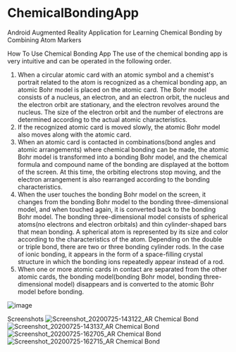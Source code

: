 # ChemicalBondingApp
Android Augmented Reality Application for Learning Chemical Bonding by Combining Atom Markers

How To Use Chemical Bonding App
The use of the chemical bonding app is very intuitive and can be operated in the following order.
1. When a circular atomic card with an atomic symbol and a chemist's portrait related to the atom is recognized as a chemical bonding app, an atomic Bohr model is placed on the atomic card. The Bohr model consists of a nucleus, an electron, and an electron orbit, the nucleus and the electron orbit are stationary, and the electron revolves around the nucleus. The size of the electron orbit and the number of electrons are determined according to the actual atomic characteristics.
 2. If the recognized atomic card is moved slowly, the atomic Bohr model also moves along with the atomic card.
 3. When an atomic card is contacted in combinations(bond angles and atomic arrangements) where chemical bonding can be made, the atomic Bohr model is transformed into a bonding Bohr model, and the chemical formula and compound name of the bonding are displayed at the bottom of the screen. At this time, the orbiting electrons stop moving, and the electron arrangement is also rearranged according to the bonding characteristics.
 4. When the user touches the bonding Bohr model on the screen, it changes from the bonding Bohr model to the bonding three-dimensional model, and when touched again, it is converted back to the bonding Bohr model. The bonding three-dimensional model consists of spherical atoms(no electrons and electron orbitals) and thin cylinder-shaped bars that mean bonding. A spherical atom is represented by its size and color according to the characteristics of the atom. Depending on the double or triple bond, there are two or three bonding cylinder rods. In the case of ionic bonding, it appears in the form of a space-filling crystal structure in which the bonding ions repeatedly appear instead of a rod.
5. When one or more atomic cards in contact are separated from the other atomic cards, the bonding model(bonding Bohr model, bonding three-dimensional model) disappears and is converted to the atomic Bohr model before bonding.

![image](https://user-images.githubusercontent.com/76234460/219818720-3109f61d-38bb-485c-a28d-04db122c3fc3.png)

Screenshots
![Screenshot_20200725-143122_AR Chemical Bond](https://user-images.githubusercontent.com/76234460/219817547-9f4dfc9d-e627-4c9a-a345-094b513f9b55.jpg)
![Screenshot_20200725-143137_AR Chemical Bond](https://user-images.githubusercontent.com/76234460/219817552-1c52a5d6-9515-4f14-bdfc-e907efeeeaf4.jpg)
![Screenshot_20200725-162705_AR Chemical Bond](https://user-images.githubusercontent.com/76234460/219817563-4a9a7e04-0fc4-4a09-ab4f-9beeff9a51cf.jpg)
![Screenshot_20200725-162715_AR Chemical Bond](https://user-images.githubusercontent.com/76234460/219817576-b5b88c72-fdb8-4431-997e-40bcad0e5edb.jpg)
